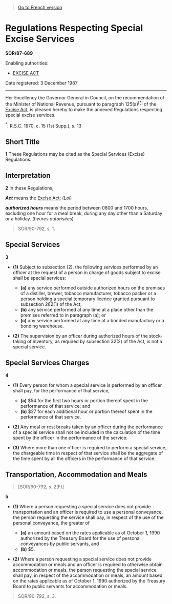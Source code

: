 > [Go to French version](/fr/Règlements/Décrets,%20ordonnances%20et%20règlements%20statutaires/87/689.md)

# Regulations Respecting Special Excise Services

**SOR/87-689**

Enabling authorities: 
- [EXCISE ACT](/en/Acts/Revised%20Statutes%20of%20Canada/E/E-14.md)

Date registered: 3 December 1987

----------

Her Excellency the Governor General in Council, on the recommendation of the Minister of National Revenue, pursuant to paragraph 125(a)<sup><a href='#footnote_e'>[*]</a></sup> of the [Excise Act](/en/Acts/Revised%20Statutes%20of%20Canada/E/E-14.md), is pleased hereby to make the annexed Regulations respecting special excise services.

<a name='footnote_e'><sup>*</sup></a>: R.S.C. 1970, c. 15 (1st Supp.), s. 13<br />




## Short Title


**1** These Regulations may be cited as the Special Services (Excise) Regulations.




## Interpretation


**2** In these Regulations,

***Act*** means the [Excise Act](/en/Acts/Revised%20Statutes%20of%20Canada/E/E-14.md); (*Loi*)

***authorized hours*** means the period between 0800 and 1700 hours, excluding one hour for a meal break, during any day other than a Saturday or a holiday. (*heures autorisées*)
> SOR/90-792, s. 1.





## Special Services


**3** 

- **(1)** Subject to subsection (2), the following services performed by an officer at the request of a person in charge of goods subject to excise shall be special services:
	- **(a)** any service performed outside authorized hours on the premises of a distiller, brewer, tobacco manufacturer, tobacco packer or a person holding a special temporary licence granted pursuant to subsection 262(1) of the Act;
	- **(b)** any service performed at any time at a place other than the premises referred to in paragraph (a); or
	- **(c)** any service performed at any time at a bonded manufactory or a bonding warehouse.

- **(2)** The supervision by an officer during authorized hours of the stock-taking of inventory, as required by subsection 32(2) of the Act, is not a special service.




## Special Services Charges


**4** 

- **(1)** Every person for whom a special service is performed by an officer shall pay, for the performance of that service,
	- **(a)** $54 for the first two hours or portion thereof spent in the performance of that service; and
	- **(b)** $27 for each additional hour or portion thereof spent in the performance of that service.

- **(2)** Any meal or rest breaks taken by an officer during the performance of a special service shall not be included in the calculation of the time spent by the officer in the performance of the service.

- **(3)** Where more than one officer is required to perform a special service, the chargeable time in respect of that service shall be the aggregate of the time spent by all the officers in the performance of that service.




## Transportation, Accommodation and Meals
> [SOR/90-792, s. 2(F)]



**5** 

- **(1)** Where a person requesting a special service does not provide transportation and an officer is required to use a personal conveyance, the person requesting the service shall pay, in respect of the use of the personal conveyance, the greater of
	- **(a)** an amount based on the rates applicable as of October 1, 1990 authorized by the Treasury Board for the use of personal conveyances by public servants, and
	- **(b)** $5.

- **(2)** Where a person requesting a special service does not provide accommodation or meals and an officer is required to otherwise obtain accommodation or meals, the person requesting the special service shall pay, in respect of the accommodation or meals, an amount based on the rates applicable as of October 1, 1990 authorized by the Treasury Board to public servants for accommodation or meals.
> SOR/90-792, s. 3.



